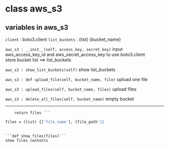 # class aws\_s3

## variables in aws\_s3  
```client``` : boto3.client
```list_buckets``` : (list) {bucket_name}  
  
  
```aws_s3 : __init__(self, access_key, secret_key)```
input aws_access_key_id and aws_secret_access_key to use boto3.client  
store bucket list ==> list\_buckets  
  

```aws_s3 : show_list_buckets(self)```
show list\_buckets  

  
```aws_s3 : def upload_file(self, bucket_name, file)```
upload one file  
  
  
```aws_s3 : upload_files(self, bucket_name, files)```
upload files  
 
  
```aws_s3 : delete_all_files(self, bucket_name)```
empty bucket  


-------------------------------------------------------
    
```def get_files(path)
	return files ```

files = (list) {['file_name'], [file_path']}  
 
  
```def show_files(files)```
show files contents

